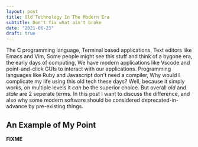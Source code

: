 ```yaml
---
layout: post
title: Old Technology In The Modern Era
subtitle: Don't fix what ain't broke
date: "2021-06-23"
draft: true
---
```


The C programming language, Terminal based applications, Text editors like Emacs and Vim, Some people might see this stuff
and think of a bygone era, the early days of computing, We have modern applications like Vscode and point-and-click GUIs 
to interact with our applications. Programming languages like Ruby and Javascript don't need a compiler, Why would I complicate
my life using this old tech these days? Well, because it simply works, on multiple levels it *can* be the superior choice. But
overall *old* and *stale* are 2 seperate terms. In this post I want to discuss the difference, and also why some modern software
should be considered deprecated-in-advance by pre-existing things.

## An Example of My Point

__FIXME__
